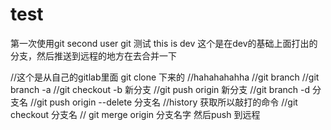 # test
第一次使用git
second user git
测试
this is dev
这个是在dev的基础上面打出的分支，然后推送到远程的地方在去合并一下

//这个是从自己的gitlab里面 git clone 下来的
//hahahahahha
//git branch 
//git branch -a
//git checkout -b 新分支
//git push origin 新分支
//git branch -d 分支名
//git push origin --delete 分支名
//history 获取所以敲打的命令
//git checkout 分支名
// git merge origin 分支名字    然后push 到远程
